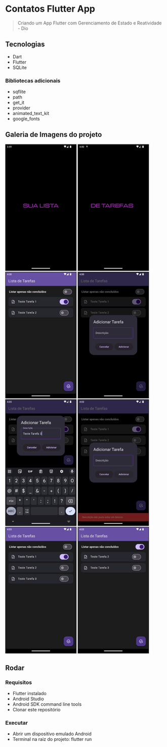 # Contatos Flutter App

> Criando um App Flutter com Gerenciamento de Estado e Reatividade - Dio

## Tecnologias

- Dart
- Flutter
- SQLite

### Bibliotecas adicionais

- sqflite
- path
- get_it
- provider
- animated_text_kit
- google_fonts

## Galeria de Imagens do projeto

<img src="https://raw.githubusercontent.com/rodolfoHOk/portfolio-img/main/images/dio-task-flutter-01.png" alt="Lista Tarefas Flutter Image 01" width="225"/>
<img src="https://raw.githubusercontent.com/rodolfoHOk/portfolio-img/main/images/dio-task-flutter-02.png" alt="Lista Tarefas Flutter Image 02" width="225"/>

<img src="https://raw.githubusercontent.com/rodolfoHOk/portfolio-img/main/images/dio-task-flutter-03.png" alt="Lista Tarefas Flutter Image 03" width="225"/>
<img src="https://raw.githubusercontent.com/rodolfoHOk/portfolio-img/main/images/dio-task-flutter-04.png" alt="Lista Tarefas Flutter Image 04" width="225"/>

<img src="https://raw.githubusercontent.com/rodolfoHOk/portfolio-img/main/images/dio-task-flutter-05.png" alt="Lista Tarefas Flutter Image 05" width="225"/>
<img src="https://raw.githubusercontent.com/rodolfoHOk/portfolio-img/main/images/dio-task-flutter-06.png" alt="Lista Tarefas Flutter Image 06" width="225"/>

<img src="https://raw.githubusercontent.com/rodolfoHOk/portfolio-img/main/images/dio-task-flutter-07.png" alt="Lista Tarefas Flutter Image 07" width="225"/>
<img src="https://raw.githubusercontent.com/rodolfoHOk/portfolio-img/main/images/dio-task-flutter-08.png" alt="Lista Tarefas Flutter Image 08" width="225"/>

## Rodar

### Requisitos

- Flutter instalado
- Android Studio
- Android SDK command line tools
- Clonar este repositório

### Executar

- Abrir um dispositivo emulado Android
- Terminal na raiz do projeto: flutter run
